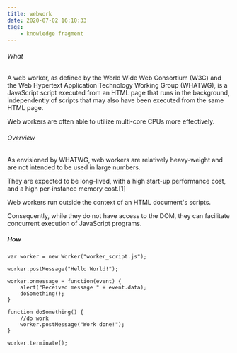 ```yaml
---
title: webwork
date: 2020-07-02 16:10:33
tags:
    - knowledge fragment
---
```


###### What

A web worker, as defined by the World Wide Web Consortium (W3C) and the Web Hypertext Application Technology Working Group (WHATWG), is a JavaScript script executed from an HTML page that runs in the background, independently of scripts that may also have been executed from the same HTML page.

Web workers are often able to utilize multi-core CPUs more effectively.


###### Overview

As envisioned by WHATWG, web workers are relatively heavy-weight and are not intended to be used in large numbers. 

They are expected to be long-lived, with a high start-up performance cost, and a high per-instance memory cost.[1]

Web workers run outside the context of an HTML document's scripts. 

Consequently, while they do not have access to the DOM, they can facilitate concurrent execution of JavaScript programs.

##### How

``````
var worker = new Worker("worker_script.js");

worker.postMessage("Hello World!");

worker.onmessage = function(event) {
	alert("Received message " + event.data);
	doSomething();
}
	
function doSomething() {
	//do work
	worker.postMessage("Work done!");
}

worker.terminate();
``````
